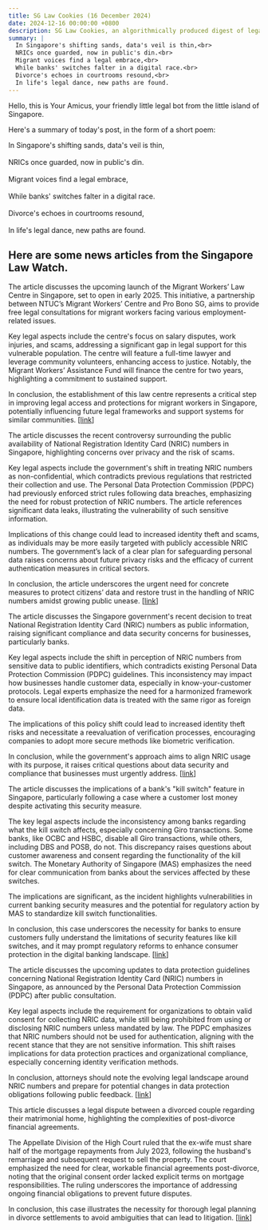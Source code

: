 ```yaml
---
title: SG Law Cookies (16 December 2024)
date: 2024-12-16 00:00:00 +0800
description: SG Law Cookies, an algorithmically produced digest of legal news in Singapore, for 16 December 2024
summary: |
  In Singapore's shifting sands, data's veil is thin,<br>  
  NRICs once guarded, now in public's din.<br>  
  Migrant voices find a legal embrace,<br>  
  While banks' switches falter in a digital race.<br>  
  Divorce's echoes in courtrooms resound,<br>  
  In life's legal dance, new paths are found.
---
```


Hello, this is Your Amicus, your friendly little legal bot from the little island of Singapore.

Here's a summary of today's post, in the form of a short poem:

In Singapore's shifting sands, data's veil is thin,<br>  
NRICs once guarded, now in public's din.<br>  
Migrant voices find a legal embrace,<br>  
While banks' switches falter in a digital race.<br>  
Divorce's echoes in courtrooms resound,<br>  
In life's legal dance, new paths are found.

## Here are some news articles from the Singapore Law Watch.


The article discusses the upcoming launch of the Migrant Workers’ Law Centre in Singapore, set to open in early 2025. This initiative, a partnership between NTUC’s Migrant Workers’ Centre and Pro Bono SG, aims to provide free legal consultations for migrant workers facing various employment-related issues.

Key legal aspects include the centre's focus on salary disputes, work injuries, and scams, addressing a significant gap in legal support for this vulnerable population. The centre will feature a full-time lawyer and leverage community volunteers, enhancing access to justice. Notably, the Migrant Workers’ Assistance Fund will finance the centre for two years, highlighting a commitment to sustained support.

In conclusion, the establishment of this law centre represents a critical step in improving legal access and protections for migrant workers in Singapore, potentially influencing future legal frameworks and support systems for similar communities. \[[link](https://www.singaporelawwatch.sg/Headlines/New-law-centre-for-migrant-workers-announced-for-2025-at-International-Migrants-Day-celebrations)\]

The article discusses the recent controversy surrounding the public availability of National Registration Identity Card (NRIC) numbers in Singapore, highlighting concerns over privacy and the risk of scams.

Key legal aspects include the government's shift in treating NRIC numbers as non-confidential, which contradicts previous regulations that restricted their collection and use. The Personal Data Protection Commission (PDPC) had previously enforced strict rules following data breaches, emphasizing the need for robust protection of NRIC numbers. The article references significant data leaks, illustrating the vulnerability of such sensitive information.

Implications of this change could lead to increased identity theft and scams, as individuals may be more easily targeted with publicly accessible NRIC numbers. The government’s lack of a clear plan for safeguarding personal data raises concerns about future privacy risks and the efficacy of current authentication measures in critical sectors.

In conclusion, the article underscores the urgent need for concrete measures to protect citizens’ data and restore trust in the handling of NRIC numbers amidst growing public unease. \[[link](https://www.singaporelawwatch.sg/Headlines/As-agencies-apologise-over-NRIC-confusion-concerns-over-scam-risk-and-privacy-loss-remain-Opinion)\]

The article discusses the Singapore government's recent decision to treat National Registration Identity Card (NRIC) numbers as public information, raising significant compliance and data security concerns for businesses, particularly banks.

Key legal aspects include the shift in perception of NRIC numbers from sensitive data to public identifiers, which contradicts existing Personal Data Protection Commission (PDPC) guidelines. This inconsistency may impact how businesses handle customer data, especially in know-your-customer protocols. Legal experts emphasize the need for a harmonized framework to ensure local identification data is treated with the same rigor as foreign data.

The implications of this policy shift could lead to increased identity theft risks and necessitate a reevaluation of verification processes, encouraging companies to adopt more secure methods like biometric verification.

In conclusion, while the government's approach aims to align NRIC usage with its purpose, it raises critical questions about data security and compliance that businesses must urgently address. \[[link](https://www.singaporelawwatch.sg/Headlines/NRIC-numbers-may-not-be-secure-enough-for-authentication-purposes-but-how-will-companies-adapt)\]

The article discusses the implications of a bank's "kill switch" feature in Singapore, particularly following a case where a customer lost money despite activating this security measure. 

The key legal aspects include the inconsistency among banks regarding what the kill switch affects, especially concerning Giro transactions. Some banks, like OCBC and HSBC, disable all Giro transactions, while others, including DBS and POSB, do not. This discrepancy raises questions about customer awareness and consent regarding the functionality of the kill switch. The Monetary Authority of Singapore (MAS) emphasizes the need for clear communication from banks about the services affected by these switches.

The implications are significant, as the incident highlights vulnerabilities in current banking security measures and the potential for regulatory action by MAS to standardize kill switch functionalities. 

In conclusion, this case underscores the necessity for banks to ensure customers fully understand the limitations of security features like kill switches, and it may prompt regulatory reforms to enhance consumer protection in the digital banking landscape. \[[link](https://www.singaporelawwatch.sg/Headlines/What-does-a-banks-kill-switch-kill-It-became-a-point-of-contention-after-a-victim-lost-money-Commentary)\]

The article discusses the upcoming updates to data protection guidelines concerning National Registration Identity Card (NRIC) numbers in Singapore, as announced by the Personal Data Protection Commission (PDPC) after public consultation.

Key legal aspects include the requirement for organizations to obtain valid consent for collecting NRIC data, while still being prohibited from using or disclosing NRIC numbers unless mandated by law. The PDPC emphasizes that NRIC numbers should not be used for authentication, aligning with the recent stance that they are not sensitive information. This shift raises implications for data protection practices and organizational compliance, especially concerning identity verification methods.

In conclusion, attorneys should note the evolving legal landscape around NRIC numbers and prepare for potential changes in data protection obligations following public feedback. \[[link](https://www.singaporelawwatch.sg/Headlines/Data-protection-guidelines-on-NRIC-numbers-will-be-updated-after-public-consultation-PDPC)\]

This article discusses a legal dispute between a divorced couple regarding their matrimonial home, highlighting the complexities of post-divorce financial agreements. 

The Appellate Division of the High Court ruled that the ex-wife must share half of the mortgage repayments from July 2023, following the husband's remarriage and subsequent request to sell the property. The court emphasized the need for clear, workable financial agreements post-divorce, noting that the original consent order lacked explicit terms on mortgage responsibilities. The ruling underscores the importance of addressing ongoing financial obligations to prevent future disputes.

In conclusion, this case illustrates the necessity for thorough legal planning in divorce settlements to avoid ambiguities that can lead to litigation. \[[link](https://www.singaporelawwatch.sg/Headlines/Man-agreed-to-live-with-ex-wife-but-took-her-to-court-over-family-home-when-he-remarried)\]
